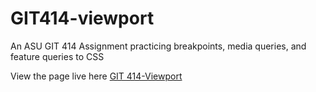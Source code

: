 # GIT414-viewport

An ASU GIT 414 Assignment practicing breakpoints, media queries, and feature queries to CSS

View the page live here [GIT 414-Viewport](https://kmomoharapelous.github.io/GIT414-viewport/)
